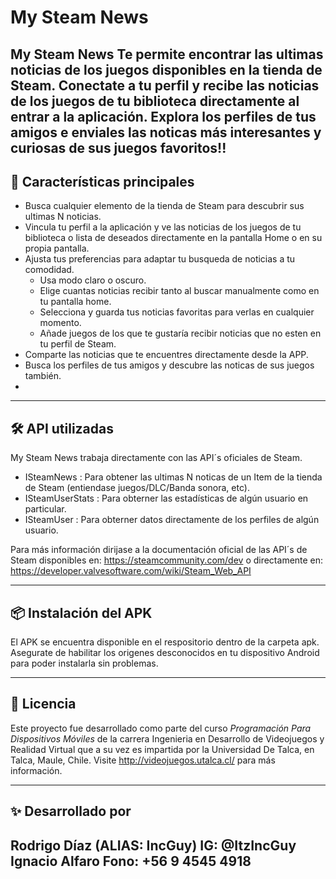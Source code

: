 # My Steam News 

**My Steam News** Te permite encontrar las ultimas noticias de los juegos disponibles en la tienda de Steam. Conectate a tu perfil y recibe las noticias de los juegos de tu biblioteca directamente al entrar a la aplicación. Explora los perfiles de tus amigos e enviales las noticas más interesantes y curiosas de sus juegos favoritos!!
---

## 🚀 Características principales

- Busca cualquier elemento de la tienda de Steam para descubrir sus ultimas N noticias.
- Vincula tu perfil a la aplicación y ve las noticias de los juegos de tu biblioteca o lista de deseados directamente en la pantalla Home o en su propia pantalla.
- Ajusta tus preferencias para adaptar tu busqueda de noticias a tu comodidad.
  - Usa modo claro o oscuro.
  - Elige cuantas noticias recibir tanto al buscar manualmente como en tu pantalla home.
  - Selecciona y guarda tus noticias favoritas para verlas en cualquier momento. 
  - Añade juegos de los que te gustaría recibir noticias que no esten en tu perfil de Steam.
- Comparte las noticias que te encuentres directamente desde la APP.
- Busca los perfiles de tus amigos y descubre las noticas de sus juegos también.
- 
---

## 🛠️ API utilizadas

My Steam News trabaja directamente con las API´s oficiales de Steam.

- ISteamNews : Para obtener las ultimas N noticas de un Item de la tienda de Steam (entiendase juegos/DLC/Banda sonora, etc).
- ISteamUserStats : Para obterner las estadísticas de algún usuario en particular.
- ISteamUser : Para obterner datos directamente de los perfiles de algún usuario.

Para más información dirijase a la documentación oficial de las API´s de Steam disponibles en: https://steamcommunity.com/dev o directamente en: https://developer.valvesoftware.com/wiki/Steam_Web_API

---

## 📦 Instalación del APK

El APK se encuentra disponible en el respositorio dentro de la carpeta apk. Asegurate de habilitar los origenes desconocidos en tu dispositivo Android para 
poder instalarla sin problemas.

---

## 📄 Licencia

Este proyecto fue desarrollado como parte del curso *Programación Para Dispositivos Móviles* de la carrera Ingenieria en Desarrollo de Videojuegos y Realidad Virtual
que a su vez es impartida por la Universidad De Talca, en Talca, Maule, Chile. Visite http://videojuegos.utalca.cl/ para más información.

---

## ✨ Desarrollado por

**Rodrigo Díaz (ALIAS: IncGuy)**
IG: @ItzIncGuy
**Ignacio Alfaro**
Fono: +56 9 4545 4918
---

